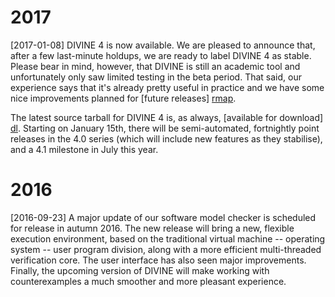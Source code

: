 # 2017

[2017-01-08] DIVINE 4 is now available. We are pleased to announce that, after
a few last-minute holdups, we are ready to label DIVINE 4 as stable. Please
bear in mind, however, that DIVINE is still an academic tool and unfortunately
only saw limited testing in the beta period. That said, our experience says
that it's already pretty useful in practice and we have some nice improvements
planned for [future releases] [rmap].

The latest source tarball for DIVINE 4 is, as
always, [available for download] [dl]. Starting on January 15th, there will be
semi-automated, fortnightly point releases in the 4.0 series (which will
include new features as they stabilise), and a 4.1 milestone in July this year.

# 2016

[2016-09-23] A major update of our software model checker is scheduled for
release in autumn 2016. The new release will bring a new, flexible execution
environment, based on the traditional virtual machine -- operating system --
user program division, along with a more efficient multi-threaded verification
core.  The user interface has also seen major improvements. Finally, the
upcoming version of DIVINE will make working with counterexamples a much
smoother and more pleasant experience.

[rmap]: roadmap.html
[dl]: download.html
